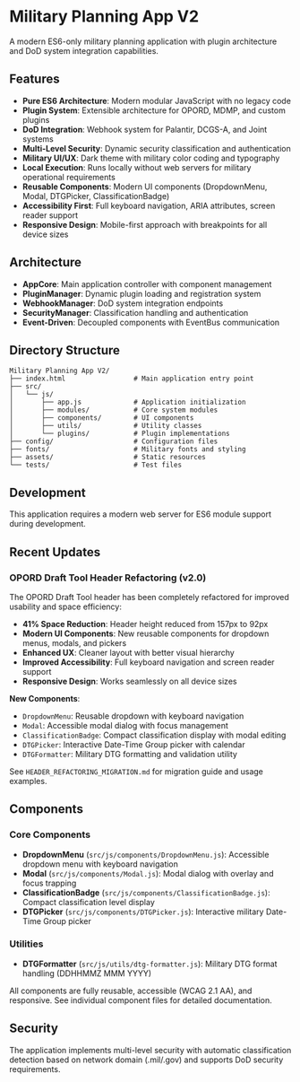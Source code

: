 # Military Planning App V2

A modern ES6-only military planning application with plugin architecture and DoD system integration capabilities.

## Features

- **Pure ES6 Architecture**: Modern modular JavaScript with no legacy code
- **Plugin System**: Extensible architecture for OPORD, MDMP, and custom plugins
- **DoD Integration**: Webhook system for Palantir, DCGS-A, and Joint systems
- **Multi-Level Security**: Dynamic security classification and authentication
- **Military UI/UX**: Dark theme with military color coding and typography
- **Local Execution**: Runs locally without web servers for military operational requirements
- **Reusable Components**: Modern UI components (DropdownMenu, Modal, DTGPicker, ClassificationBadge)
- **Accessibility First**: Full keyboard navigation, ARIA attributes, screen reader support
- **Responsive Design**: Mobile-first approach with breakpoints for all device sizes

## Architecture

- **AppCore**: Main application controller with component management
- **PluginManager**: Dynamic plugin loading and registration system
- **WebhookManager**: DoD system integration endpoints
- **SecurityManager**: Classification handling and authentication
- **Event-Driven**: Decoupled components with EventBus communication

## Directory Structure

```
Military Planning App V2/
├── index.html                 # Main application entry point
├── src/
│   └── js/
│       ├── app.js             # Application initialization
│       ├── modules/           # Core system modules
│       ├── components/        # UI components
│       ├── utils/             # Utility classes
│       └── plugins/           # Plugin implementations
├── config/                    # Configuration files
├── fonts/                     # Military fonts and styling
├── assets/                    # Static resources
└── tests/                     # Test files
```

## Development

This application requires a modern web server for ES6 module support during development.

## Recent Updates

### OPORD Draft Tool Header Refactoring (v2.0)
The OPORD Draft Tool header has been completely refactored for improved usability and space efficiency:

- **41% Space Reduction**: Header height reduced from 157px to 92px
- **Modern UI Components**: New reusable components for dropdown menus, modals, and pickers
- **Enhanced UX**: Cleaner layout with better visual hierarchy
- **Improved Accessibility**: Full keyboard navigation and screen reader support
- **Responsive Design**: Works seamlessly on all device sizes

**New Components**:
- `DropdownMenu`: Reusable dropdown with keyboard navigation
- `Modal`: Accessible modal dialog with focus management
- `ClassificationBadge`: Compact classification display with modal editing
- `DTGPicker`: Interactive Date-Time Group picker with calendar
- `DTGFormatter`: Military DTG formatting and validation utility

See `HEADER_REFACTORING_MIGRATION.md` for migration guide and usage examples.

## Components

### Core Components
- **DropdownMenu** (`src/js/components/DropdownMenu.js`): Accessible dropdown menu with keyboard navigation
- **Modal** (`src/js/components/Modal.js`): Modal dialog with overlay and focus trapping
- **ClassificationBadge** (`src/js/components/ClassificationBadge.js`): Compact classification level display
- **DTGPicker** (`src/js/components/DTGPicker.js`): Interactive military Date-Time Group picker

### Utilities
- **DTGFormatter** (`src/js/utils/dtg-formatter.js`): Military DTG format handling (DDHHMMZ MMM YYYY)

All components are fully reusable, accessible (WCAG 2.1 AA), and responsive. See individual component files for detailed documentation.

## Security

The application implements multi-level security with automatic classification detection based on network domain (.mil/.gov) and supports DoD security requirements.